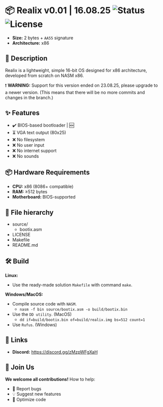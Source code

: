 # 📦 Realix v0.01 | 16.08.25 ![Status](https://img.shields.io/badge/status-archive-red) ![License](https://img.shields.io/github/license/NightFox-YT/Realix)
- **Size:** 2 bytes + `AA55` signature
- **Architecture:** x86

## 📌 Description
Realix is a lightweight, simple 16-bit OS designed for x86 architecture, developed from scratch on NASM x86.<br/>

❗ **WARNING:** Support for this version ended on 23.08.25, please upgrade to a newer version.
(This means that there will be no more commits and changes in the branch.)

## ✨ Features
- ✔️ BIOS-based bootloader | 🆕
- ⏳ VGA text output (80x25)
- ❌ No filesystem
- ❌ No user input
- ❌ No internet support
- ❌ No sounds

## 📦 Hardware Requirements
- **CPU:** x86 (8086+ compatible)
- **RAM:** ≥512 bytes
- **Motherboard:** BIOS-supported

## 📂 File hierarchy
- source/
  - bootix.asm
- LICENSE
- Makefile
- README.md

## 🛠 Build
**Linux:**
  - Use the ready-made solution `Makefile` with command `make`.<br/>

**Windows/MacOS:**
  - Compile source code with `NASM`.
    - `nasm -f bin source/bootix.asm -o build/bootix.bin`
  - Use the `DD utility`. (MacOS)
    - `dd if=build/bootix.bin of=build/realix.img bs=512 count=1`
  - Use `Rufus`. (Windows)

## 🔗 Links
- **Discord:** https://discord.gg/zMzpWFgXaH

## 🙌 Join Us
**We welcome all contributions!** How to help:
- 🐞 Report bugs
- 💡 Suggest new features
- 🔧 Optimize code